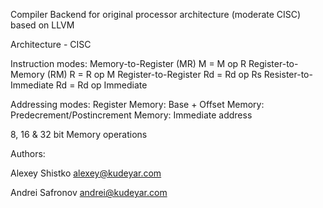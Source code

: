 Compiler Backend for original processor architecture (moderate CISC) based on LLVM

Architecture - CISC

Instruction modes: 
Memory-to-Register (MR)   M = M op R 
Register-to-Memory (RM)   R = R op M
Register-to-Register      Rd = Rd op Rs
Resister-to-Immediate     Rd = Rd op Immediate 

Addressing modes:
Register
Memory: Base + Offset
Memory: Predecrement/Postincrement
Memory: Immediate address

8, 16 & 32 bit Memory operations


Authors:

Alexey Shistko     alexey@kudeyar.com

Andrei Safronov    andrei@kudeyar.com
